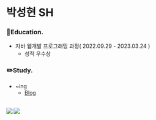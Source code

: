 # 박성현 SH

### 📓Education.
<ul>
  <li>자바 웹개발 프로그래밍 과정( 2022.09.29 - 2023.03.24 )
    <ul>
      <li>성적 우수상</li>
    </ul>
  </li>
</ul>

### ✏️Study.
<ul>
  <li>~ing
    <ul>
      <li><a href="https://recod-memory.tistory.com/">Blog</a></li>
    </ul>
  </li>
</ul>

<br>

<a href="https://github.com/scars97/github-readme-stats">
  <img align="left" src="https://github-readme-stats.vercel.app/api?username=scars97&show_icons=true&theme=transparent" />
</a>

<a href="https://github.com/scars97/github-readme-stats">
  <img src="https://github-readme-stats.vercel.app/api/top-langs/?username=scars97&layout=compact&theme=transparent" />
</a>

